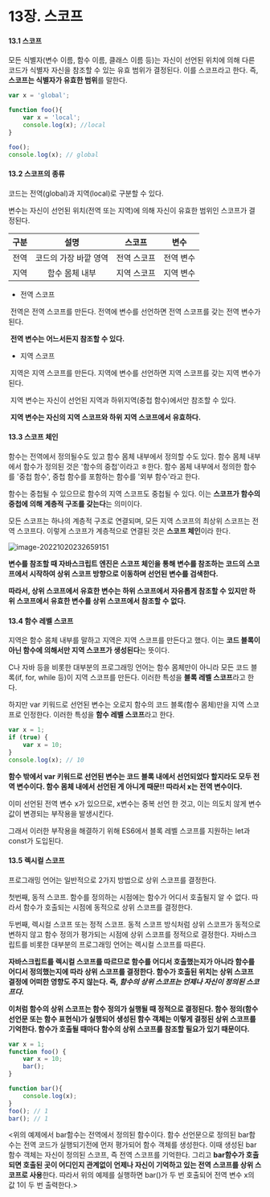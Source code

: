 # 13장. 스코프

#### 13.1 스코프

모든 식별자(변수 이름, 함수 이름, 클래스 이름 등)는 자신이 선언된 위치에 의해 다른 코드가 식별자 자신을 참조할 수 있는 유효 범위가 결정된다. 이를 스코프라고 한다. 
즉, **스코프는 식별자가 유효한 범위**를 말한다.

```javascript
var x = 'global';

function foo(){
    var x = 'local';
    console.log(x); //local
}

foo();
console.log(x); // global
```





#### 13.2 스코프의 종류

코드는 전역(global)과 지역(local)로 구분할 수 있다.

변수는 자신이 선언된 위치(전역 또는 지역)에 의해 자신이 유효한 범위인 스코프가 결정된다.

| 구분 |         설명          |   스코프    |   변수    |
| :--: | :-------------------: | :---------: | :-------: |
| 전역 | 코드의 가장 바깥 영역 | 전역 스코프 | 전역 변수 |
| 지역 |    함수 몸체 내부     | 지역 스코프 | 지역 변수 |

- 전역 스코프

​		전역은 전역 스코프를 만든다. 전역에 변수를 선언하면 전역 스코프를 갖는 전역 변수가 된다. 

​		**전역 변수는 어느서든지 참조할 수 있다.**

- 지역 스코프

​		지역은 지역 스코프를 만든다. 지역에 변수를 선언하면 지역 스코프를 갖는 지역 변수가 된다.

​		지역 변수는 자신이 선언된 지역과 하위지역(중첩 함수)에서만 참조할 수 있다.

​		**지역 변수는 자신의 지역 스코프와 하위 지역 스코프에서 유효하다.**



#### 13.3 스코프 체인

함수는 전역에서 정의될수도 있고 함수 몸체 내부에서 정의할 수도 있다. 함수 몸체 내부에서 함수가 정의된 것은 '함수의 중첩'이라고 ㅎ한다. 함수 몸체 내부에서 정의한 함수를 '중첩 함수', 중첩 함수를 포함하는 함수를 '외부 함수'라고 한다.

함수는 중첩될 수 있으므로 함수의 지역 스코프도 중첩될 수 있다. 이는 **스코프가 함수의 중첩에 의해 계층적 구조를 갖는다**는 의미이다.

모든 스코프는 하나의 계층적 구조로 연결되며, 모든 지역 스코프의 최상위 스코프는 전역 스코프다. 이렇게 스코프가 계층적으로 연결된 것은 **스코프 체인**이라 한다.

![image-20221020232659151](C:\Users\qlrqo\AppData\Roaming\Typora\typora-user-images\image-20221020232659151.png)



**변수를 참조할 때 자바스크립트 엔진은 스코프 체인을 통해 변수를 참조하는 코드의 스코프에서 시작하여 상위 스코프 방향으로 이동하며 선언된 변수를 검색한다.**

**따라서, 상위 스코프에서 유효한 변수는 하위 스코프에서 자유롭게 참조할 수 있지만 하위 스코프에서 유효한 변수를 상위 스코프에서 참조할 수 없다.**



#### 13.4 함수 레벨 스코프

지역은 함수 몸체 내부를 말하고 지역은 지역 스코프를 만든다고 했다. 이는 **코드 블록이 아닌 함수에 의해서만 지역 스코프가 생성된다**는 뜻이다.

C나 자바 등을 비롯한 대부분의 프로그래밍 언어는 함수 몸체만이 아니라 모든 코드 블록(if, for, while 등)이 지역 스코프를 만든다. 이러한 특성을 **블록 레벨 스코프**라고 한다.

하지만 var 키워드로 선언된 변수는 오로지 함수의 코드 블록(함수 몸체)만을 지역 스코프로 인정한다. 이러한 특성을 **함수 레벨 스코프**라고 한다.

```javascript
var x = 1;
if (true) {
    var x = 10;
}
console.log(x); // 10
```

**함수 밖에서 var 키워드로 선언된 변수는 코드 블록 내에서 선언되었다 할지라도 모두 전역 변수이다. 함수 몸체 내에서 선언된 게 아니게 때문!!  따라서 x는 전역 변수이다.** 

이미 선언된 전역 변수 x가 있으므로, x변수는 중복 선언 한 것고, 이는 의도치 않게 변수 값이 변경되는 부작용을 발생시킨다.

그래서 이러한 부작용을 해결하기 위해 ES6에서 블록 레벨 스코프를 지원하는 let과 const가 도입된다. 



#### 13.5 렉시컬 스코프

프로그래밍 언어는 일반적으로 2가지 방법으로 상위 스코프를 결정한다.

첫번째, 동적 스코프. 함수를 정의하는 시점에는 함수가 어디서 호출될지 알 수 없다. 따라서 함수가 호출되는 시점에 동적으로 상위 스코프를 결정한다.

두번째, 렉시컬 스코프 또는 정적 스코프. 동적 스코프 방식처럼 상위 스코프가 동적으로 변하지 않고 함수 정의가 평가되는 시점에 상위 스코프를 정적으로 결정한다. 자바스크립트를 비롯한 대부분의 프로그래밍 언어는 렉시컬 스코프를 따른다.

**자바스크립트를 렉시컬 스코프를 따르므로 함수를 어디서 호출했는지가 아니라 함수를 어디서 정의했는지에 따라 상위 스코프를 결정한다. 함수가 호출된 위치는 상위 스코프 결정에 어떠한 영향도 주지 않는다. 즉, *함수의 상위 스코프는 언제나 자신이 정의된 스코프다*.**

**이처럼 함수의 상위 스코프는 함수 정의가 실행될 때 정적으로 결정된다. 함수 정의(함수 선언문 또는 함수 표현식)가 실행되어 생성된 함수 객체는 이렇게 결정된 상위 스코프를 기억한다. 함수가 호출될 때마다 함수의 상위 스코프를 참조할 필요가 있기 때문이다.**

```javascript
var x = 1;
function foo() {
    var x = 10;
    bar();
}

function bar(){
    console.log(x);
}
foo(); // 1
bar(); // 1
```

<위의 예제에서 bar함수는 전역에서 정의된 함수이다. 함수 선언문으로 정의된 bar함수는 전역 코드가 실행되기전에 먼저 평가되어 함수 객체를 생성한다. 이때 생성된 bar 함수 객체는 자신이 정의된 스코프, 즉 전역 스코프를 기억한다. 그리고 **bar함수가 호출되면 호출된 곳이 어디인지 관계없이 언제나 자신이 기억하고 있는 전역 스코프를 상위 스코프로 사용**한다. 따라서 위의 예제를 실행하면 bar()가 두 번 호출되어 전역 변수 x의 값 1이 두 번 출력한다.>
